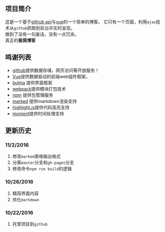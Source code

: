 ## 项目简介

这是一个基于[github api](https://api.github.com)与[vue](https://vue.org)的一个简单的博客。
它只有一个页面，利用`ajax`技术从`github`抓取到前台并实时呈现。  
做到了没有一句废话，没有一点冗余。  
真正的**极简博客**

## 鸣谢列表

* [github](https://github.com)提供数据存储，网页访问等开放服务！
* [Vue](https://vue.org)提供数据驱动的前端web组件框架。
* [bulma](http://bulma.io/) 提供界面框架
* [webpack](http://webpack.github.io/)提供模块打包技术
* [npm](https://www.npmjs.com/) 提供包管理服务
* [marked](https://github.com/chjj/marked) 提供markdown渲染支持
* [highlight.js](https://github.com/isagalaev/highlight.js)提供代码高亮支持
* [moment](https://github.com/moment/moment/)提供时间处理支持

## 更新历史

### 11/2/2016
1. 修改`marked`表格输出格式
2. 分离`master`分支和`gh-pages`分支
3. 修改命令`npm run build`的逻辑

### 10/26/2016
1. 精简界面内容
2. 优化`markdown`

### 10/22/2016
1. 托管项目到`github`
